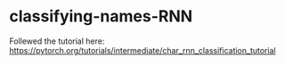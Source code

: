 # classifying-names-RNN
Follewed the tutorial here: https://pytorch.org/tutorials/intermediate/char_rnn_classification_tutorial
